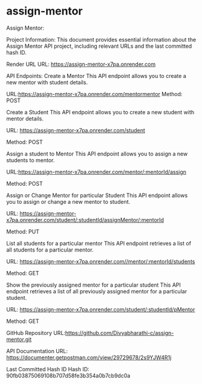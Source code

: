 # assign-mentor

Assign Mentor:

Project Information:
This document provides essential information about the Assign Mentor API project, including relevant URLs and the last committed hash ID.

Render URL
URL: https://assign-mentor-x7pa.onrender.com

API Endpoints:
Create a Mentor
This API endpoint allows you to create a new mentor with student details.

URL:https://assign-mentor-x7pa.onrender.com/mentormentor
Method: POST

Create a Student
This API endpoint allows you to create a new student with mentor details.

URL: https://assign-mentor-x7pa.onrender.com/student

Method: POST

Assign a student to Mentor
This API endpoint allows you to assign a new students to mentor.

URL:https://assign-mentor-x7pa.onrender.com/mentor/:mentorId/assign

Method: POST

Assign or Change Mentor for particular Student
This API endpoint allows you to assign or change a new mentor to student.

URL: https://assign-mentor-x7pa.onrender.com/student/:studentId/assignMentor/:mentorId

Method: PUT

List all students for a particular mentor
This API endpoint retrieves a list of all students for a particular mentor.

URL: https://assign-mentor-x7pa.onrender.com//mentor/:mentorId/students

Method: GET

Show the previously assigned mentor for a particular student
This API endpoint retrieves a list of all previously assigned mentor for a particular student.

URL: https://assign-mentor-x7pa.onrender.com/student/:studentId/pMentor

Method: GET

GitHub Repository
URL:https://github.com/Divyabharathi-c/assign-mentor.git

API Documentation
URL: https://documenter.getpostman.com/view/29729678/2s9YJW4R1j

Last Committed Hash ID
Hash ID: 90fb03875069108b707d58fe3b354a0b7cb9dc0a
